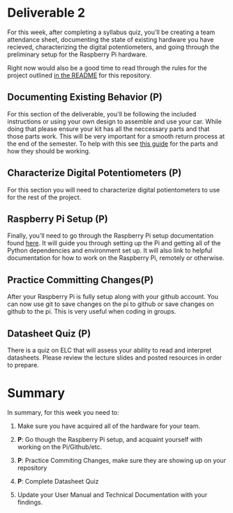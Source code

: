 # Deliverable 2

For this week, after completing a syllabus quiz, you'll be creating a team attendance sheet, documenting the state of existing hardware you have recieved, characterizing the digital potentiometers, and going through the preliminary setup for the Raspberry Pi hardware. 

Right now would also be a good time to read through the rules for the project outlined [in the README](../README.md) for this repository.
 

## Documenting Existing Behavior (P)

For this section of the deliverable, you'll be following the included instructions or using your own design to assemble and use your car. While doing that please ensure your kit has all the neccessary parts and that those parts work. This will be very important for a smooth return process at the end of the semester. To help with this see [this guide](./setup/car_parts.md) for the parts and how they should be working.

## Characterize Digital Potentiometers (P)

For this section you will need to characterize digital potientometers to use for the rest of the project.

## Raspberry Pi Setup (P)

Finally, you'll need to go through the Raspberry Pi setup documentation found [here](setup/pi_setup.md). It will guide you through setting up the Pi and getting all of the Python dependencies and environment set up. It will also link to helpful documentation for how to work on the Raspberry Pi, remotely or otherwise.

## Practice Committing Changes(P)

After your Raspberry Pi is fully setup along with your github account. You can now use git to save changes on the pi to github or save changes on github to the pi. This is very useful when coding in groups. 

## Datasheet Quiz (P)

There is a quiz on ELC that will assess your ability to read and interpret datasheets. Please review the lecture slides and posted resources in order to prepare.


# Summary

In summary, for this week you need to:

1. Make sure you have acquired all of the hardware for your team.

2. **P**: Go though the Raspberry Pi setup, and acquaint yourself with working on the Pi/Github/etc.

3. **P**:  Practice Commiting Changes, make sure they are showing up on your repository 

4. **P**: Complete Datasheet Quiz

5. Update your User Manual and Technical Documentation with your findings.

